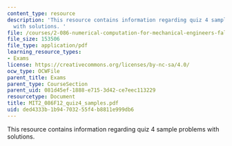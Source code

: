 ```yaml
---
content_type: resource
description: 'This resource contains information regarding quiz 4 sample problems
  with solutions. '
file: /courses/2-086-numerical-computation-for-mechanical-engineers-fall-2012/ded4333b1b94703255f4b8811e999db6_MIT2_086F12_quiz4_study.pdf
file_size: 153506
file_type: application/pdf
learning_resource_types:
- Exams
license: https://creativecommons.org/licenses/by-nc-sa/4.0/
ocw_type: OCWFile
parent_title: Exams
parent_type: CourseSection
parent_uid: 081d45ef-1888-e715-3d42-ce7eec113229
resourcetype: Document
title: MIT2_086F12_quiz4_samples.pdf
uid: ded4333b-1b94-7032-55f4-b8811e999db6
---
```

This resource contains information regarding quiz 4 sample problems with solutions. 
